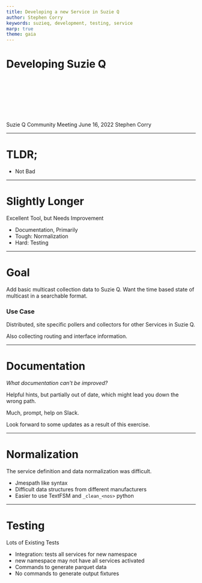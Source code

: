 ```yaml
---
title: Developing a new Service in Suzie Q
author: Stephen Corry
keywords: suzieq, development, testing, service
marp: true
theme: gaia
---
```


# Developing Suzie Q
<br>
<br>
<br>
<br>
<br>
<br>

Suzie Q Community Meeting
June 16, 2022
Stephen Corry

---

# TLDR;

- Not Bad

--- 
# Slightly Longer

Excellent Tool, but Needs Improvement
- Documentation, Primarily
- Tough: Normalization
- Hard: Testing
---
# Goal

Add basic multicast collection data to Suzie Q. Want the time based state of multicast in a searchable format.

### Use Case

Distributed, site specific pollers and collectors for other Services in Suzie Q. 

Also collecting routing and interface information.

---
# Documentation

*What documentation can't be improved?*

Helpful hints, but partially out of date, which might lead you down the wrong path.

Much, prompt, help on Slack. 

Look forward to some updates as a result of this exercise.

---
# Normalization

The service definition and data normalization was difficult.

- Jmespath like syntax
- Difficult data structures from different manufacturers
- Easier to use TextFSM and `_clean_<nos>` python

---
# Testing

Lots of Existing Tests
- Integration: tests all services for new namespace
- new namespace may not have all services activated
- Commands to generate parquet data
- No commands to generate output fixtures
